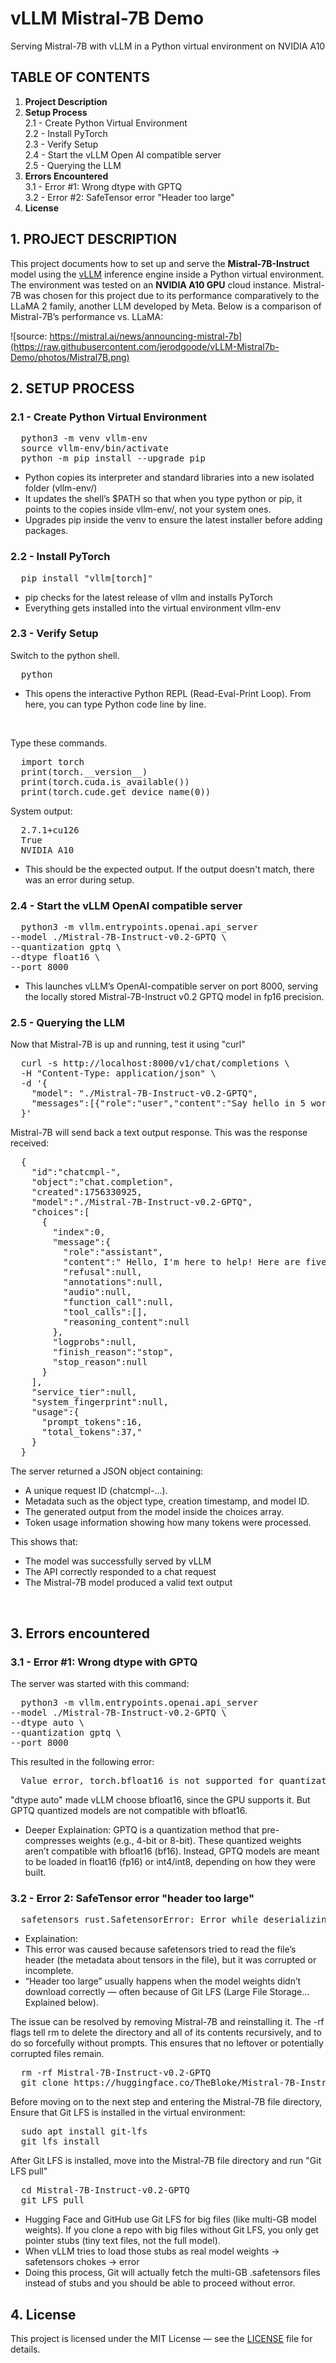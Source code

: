 # vLLM Mistral-7B Demo
Serving Mistral-7B with vLLM in a Python virtual environment on NVIDIA A10

## TABLE OF CONTENTS
1. **Project Description**
2. **Setup Process**
   <br>2.1 - Create Python Virtual Environment
   <br>2.2 - Install PyTorch
   <br>2.3 - Verify Setup
   <br>2.4 - Start the vLLM Open AI compatible server
   <br>2.5 - Querying the LLM
3. **Errors Encountered**
   <br>3.1 - Error #1: Wrong dtype with GPTQ
   <br>3.2 - Error #2: SafeTensor error "Header too large"
4. **License**


## 1. PROJECT DESCRIPTION
This project documents how to set up and serve the **Mistral-7B-Instruct** model using the [vLLM](https://github.com/vllm-project/vllm) inference engine inside a Python virtual environment. The environment was tested on an **NVIDIA A10 GPU** cloud instance. Mistral-7B was chosen for this project due to its performance comparatively to the LLaMA 2 family, another LLM developed by Meta. Below is a comparison of Mistral-7B’s performance vs. LLaMA:

![source: https://mistral.ai/news/announcing-mistral-7b](https://raw.githubusercontent.com/jerodgoode/vLLM-Mistral7b-Demo/photos/Mistral7B.png)


## 2. SETUP PROCESS

### 2.1 - Create Python Virtual Environment
<pre>
  python3 -m venv vllm-env 
  source vllm-env/bin/activate 
  python -m pip install --upgrade pip
</pre>
- Python copies its interpreter and standard libraries into a new isolated folder (vllm-env/)
- It updates the shell’s $PATH so that when you type python or pip, it points to the copies inside vllm-env/, not your system ones.
- Upgrades pip inside the venv to ensure the latest installer before adding packages.


### 2.2 - Install PyTorch
<pre>
  pip install "vllm[torch]"
</pre>
- pip checks for the latest release of vllm and installs PyTorch
- Everything gets installed into the virtual environment vllm-env

### 2.3 - Verify Setup
Switch to the python shell.
<pre>
  python
</pre>
- This opens the interactive Python REPL (Read-Eval-Print Loop). From here, you can type Python code line by line.

<br>

Type these commands. 
<pre>
  import torch
  print(torch.__version__)
  print(torch.cuda.is_available())
  print(torch.cude.get_device_name(0))
</pre>
System output:

<pre>
  2.7.1+cu126
  True
  NVIDIA A10
</pre>
- This should be the expected output. If the output doesn't match, there was an error during setup. 

### 2.4 - Start the vLLM OpenAI compatible server

<pre>
  python3 -m vllm.entrypoints.openai.api_server
--model ./Mistral-7B-Instruct-v0.2-GPTQ \
--quantization gptq \
--dtype float16 \
--port 8000
</pre>
- This launches vLLM’s OpenAI-compatible server on port 8000, serving the locally stored Mistral-7B-Instruct v0.2 GPTQ model in fp16 precision.

### 2.5 - Querying the LLM
Now that Mistral-7B is up and running, test it using "curl"
<pre>
  curl -s http://localhost:8000/v1/chat/completions \
  -H "Content-Type: application/json" \
  -d '{
    "model": "./Mistral-7B-Instruct-v0.2-GPTQ",
    "messages":[{"role":"user","content":"Say hello in 5 words."}]
  }'
</pre>

Mistral-7B will send back a text output response. This was the response received: 
<pre>
  {
    "id":"chatcmpl-<redacted>",
    "object":"chat.completion",
    "created":1756330925,
    "model":"./Mistral-7B-Instruct-v0.2-GPTQ",
    "choices":[
      {
        "index":0,
        "message":{
          "role":"assistant",
          "content":" Hello, I'm here to help! Here are five words: \"Hello, welcome friend.\"",
          "refusal":null,
          "annotations":null,
          "audio":null,
          "function_call":null,
          "tool_calls":[],
          "reasoning_content":null
        },
        "logprobs":null,
        "finish_reason":"stop",
        "stop_reason":null
      }
    ],
    "service_tier":null,
    "system_fingerprint":null,
    "usage":{
      "prompt_tokens":16,
      "total_tokens":37,"
    }
  }
</pre>
The server returned a JSON object containing:
- A unique request ID (chatcmpl-...).
- Metadata such as the object type, creation timestamp, and model ID.
- The generated output from the model inside the choices array.
- Token usage information showing how many tokens were processed.

This shows that:
- The model was successfully served by vLLM
- The API correctly responded to a chat request
- The Mistral-7B model produced a valid text output


<br>

## 3. Errors encountered
### 3.1 - Error #1: Wrong dtype with GPTQ

The server was started with this command:
<pre>
  python3 -m vllm.entrypoints.openai.api_server
--model ./Mistral-7B-Instruct-v0.2-GPTQ \
--dtype auto \
--quantization gptq \
--port 8000
</pre>
This resulted in the following error: 
<pre>
  Value error, torch.bfloat16 is not supported for quantization method gpta. Supported dtypes: [torch.float16] [type=value_error, input_value=ArgsKwargs(O, {'model_co...additional_conf ig': {}}), input_type=ArgsKwargs]
</pre>
"dtype auto" made vLLM choose bfloat16, since the GPU supports it. But GPTQ quantized models are not compatible with bfloat16.
- Deeper Explaination: GPTQ is a quantization method that pre-compresses weights (e.g., 4-bit or 8-bit). These quantized weights aren’t compatible with bfloat16 (bf16). Instead, GPTQ models are meant to be loaded in float16 (fp16) or int4/int8, depending on how they were built.

### 3.2 - Error 2: SafeTensor error "header too large"

<pre>
  safetensors_rust.SafetensorError: Error while deserializing header: header too large
</pre>
- Explaination: 
- This error was caused because safetensors tried to read the file’s header (the metadata about tensors in the file), but it was corrupted or incomplete.
- “Header too large” usually happens when the model weights didn’t download correctly — often because of Git LFS (Large File Storage... Explained below).

The issue can be resolved by removing Mistral-7B and reinstalling it. The -rf flags tell rm to delete the directory and all of its contents recursively, and to do so forcefully without prompts. This ensures that no leftover or potentially corrupted files remain.
<pre>
  rm -rf Mistral-7B-Instruct-v0.2-GPTQ
  git clone https://huggingface.co/TheBloke/Mistral-7B-Instruct-v0.2-GPTQ
</pre>

Before moving on to the next step and entering the Mistral-7B file directory, Ensure that Git LFS is installed in the virtual environment:
<pre>
  sudo apt install git-lfs
  git lfs install
</pre>

After Git LFS is installed, move into the Mistral-7B file directory and run "Git LFS pull"
<pre>
  cd Mistral-7B-Instruct-v0.2-GPTQ
  git LFS pull
</pre>
- Hugging Face and GitHub use Git LFS for big files (like multi-GB model weights). If you clone a repo with big files without Git LFS, you only get pointer stubs (tiny text files, not the full model).
- When vLLM tries to load those stubs as real model weights → safetensors chokes → error
- Doing this process, Git will actually fetch the multi-GB .safetensors files instead of stubs and you should be able to proceed without error. 

## 4. License
This project is licensed under the MIT License — see the [LICENSE](LICENSE) file for details.
